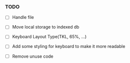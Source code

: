 ### TODO

- [ ] Handle file
- [ ] Move local storage to indexed db
- [ ] Keyboard Layout Type(TKL, 65%, ...)
- [ ] Add some styling for keyboard to make it more readable
- [ ] Remove unuse code

